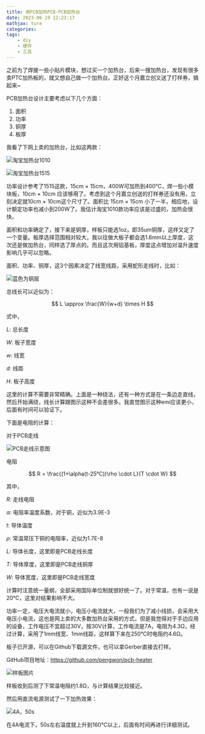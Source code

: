 ```yaml
---
title: 用PCB加热PCB-PCB加热台
date: 2023-06-19 12:23:17
mathjax: ture
categories:
tags:
    - diy
    - 硬件
    - 工具
---
```


之前为了焊接一些小贴片模块，想过买一个加热台，后来一搜加热台，发现有很多卖PTC加热板的，就又想自己做一个加热台。正好这个月嘉立创又送了打样券，搞起来~

PCB加热台设计主要考虑以下几个方面：

1. 面积
2. 功率
3. 铜厚
4. 板厚

<!-- more -->

我看了下网上卖的加热台，比如这两款：

![淘宝加热台1010](https://imgs.boringhex.top/blog/20230614182654.png)

![淘宝加热台1515](https://imgs.boringhex.top/blog/20230614182748.png)

功率设计参考了1515这款，15cm × 15cm，400W可加热到400℃，焊一些小模块板，10cm × 10cm 应该够用了。考虑到这个月嘉立创送的打样券还没有用，立刻决定就10cm × 10cm这个尺寸了。面积比 15cm × 15cm 小了一半，相应地，设计额定功率也减小到200W了。我估计淘宝1010款功率应该是过盛的，加热会很快。

面积和功率确定了，接下来是铜厚，样板只能选1oz，即35um铜厚，这样又定了一个变量。板厚选择范围相对较大，我以往做大板子都会选1.6mm以上厚度，这次还是做加热台，同样选了厚点的。而且这次用铝基板，厚度这点增加对温升速度影响几乎可以忽略。

面积、功率、铜厚，这3个因素决定了线宽线距，采用蛇形走线时，比如：

![蓝色为铜层](https://imgs.boringhex.top/blog/20230614202656.png)

总线长可以近似为：

$$
L \approx \frac{W}{w+d} \times H
$$

式中，

$L:$ 总长度

$W:$ 板子宽度

$w:$ 线宽

$d:$ 线距

$H:$ 板子高度

这里的计算不需要非常精确。上面是一种绕法，还有一种方式是在一条边走直线，然后开始满绕，线长计算跟图示这种不会差很多。我直觉图示这种emi应该更小，后面有时间可以验证下。

下面是电阻的计算：

对于PCB走线

![PCB走线示意图](https://imgs.boringhex.top/blog/20230614211430.png)

电阻

$$
R = \frac{(1+\alpha(t-25℃))\rho \cdot L}{T \cdot W}
$$

其中，

$R:$ 走线电阻

$\alpha:$ 电阻率温度系数，对于铜，近似为3.9E-3

$t:$ 导体温度

$\rho:$ 常温常压下铜的电阻率，近似为1.7E-8

$L:$ 导体长度，这里即是PCB走线长度

$T:$ 导体厚度，这里即是PCB走线铜厚

$W:$ 导体宽度，这里即是PCB走线宽度

计算时注意统一量纲，全部采用国际单位制就很好统一了。对于常温，也有一说是20℃，这里对结果影响不大。

功率一定，电压大电流就小，电压小电流就大，一般我们为了减小线损，会采用大电压小电流，这也是网上卖的大多数加热台采用的方式，但是我觉得对于手边应用的设备，工作电压不宜超过30V，按30V计算，工作电流是7A，电阻为4.3Ω，经过计算，采用了1mm线宽、1mm线距，这样算下来在250℃时电阻约4.6Ω。

板子已开源，可以在Github下载源文件，也可以拿Gerber直接去打样。

GitHub项目地址：https://github.com/pengwon/pcb-heater

![样板图片](https://imgs.boringhex.top/blog/20230614215420.png)

样板收到后测了下常温电阻约1.8Ω，与计算结果比较接近。

然后用直流电源测试了一下加热效果：

![4A，50s](https://imgs.boringhex.top/blog/20230614215937.png)

在4A电流下，50s左右温度就上升到160℃以上，后面有时间再进行详细测试。
